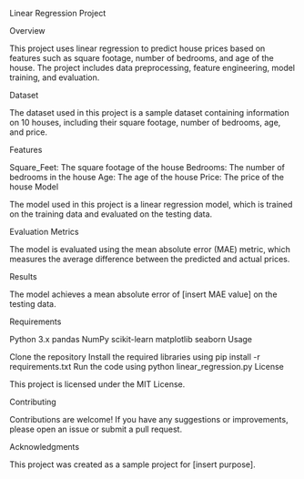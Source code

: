 Linear Regression Project

Overview

This project uses linear regression to predict house prices based on features such as square footage, number of bedrooms, and age of the house. The project includes data preprocessing, feature engineering, model training, and evaluation.

Dataset

The dataset used in this project is a sample dataset containing information on 10 houses, including their square footage, number of bedrooms, age, and price.

Features

Square_Feet: The square footage of the house
Bedrooms: The number of bedrooms in the house
Age: The age of the house
Price: The price of the house
Model

The model used in this project is a linear regression model, which is trained on the training data and evaluated on the testing data.

Evaluation Metrics

The model is evaluated using the mean absolute error (MAE) metric, which measures the average difference between the predicted and actual prices.

Results

The model achieves a mean absolute error of [insert MAE value] on the testing data.

Requirements

Python 3.x
pandas
NumPy
scikit-learn
matplotlib
seaborn
Usage

Clone the repository
Install the required libraries using pip install -r requirements.txt
Run the code using python linear_regression.py
License

This project is licensed under the MIT License.

Contributing

Contributions are welcome! If you have any suggestions or improvements, please open an issue or submit a pull request.

Acknowledgments

This project was created as a sample project for [insert purpose].






